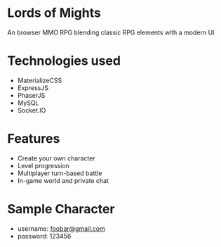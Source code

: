# Lords of Mights

An browser MMO RPG blending classic RPG elements with a modern UI

# Technologies used
- MaterializeCSS
- ExpressJS
- PhaserJS
- MySQL
- Socket.IO

# Features
- Create your own character
- Level progression
- Multiplayer turn-based battle
- In-game world and private chat

# Sample Character
- username: foobar@gmail.com
- password: 123456
